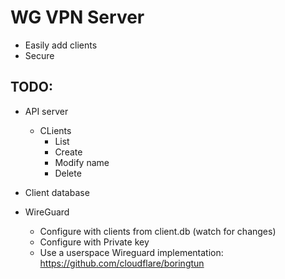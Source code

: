 # WG VPN Server
 - Easily add clients
 - Secure

## TODO:

 - API server
   - CLients
       - List
       - Create
       - Modify name
       - Delete
     
 - Client database
 - WireGuard
   - Configure with clients from client.db (watch for changes)
   - Configure with Private key
   - Use a userspace Wireguard implementation: https://github.com/cloudflare/boringtun
 